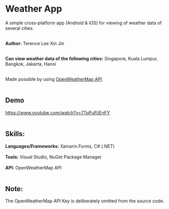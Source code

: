# Weather App

A simple cross-platform app (Android & iOS) for viewing of weather data of several cities.<br/><br/>

**Author:** Terence Lee Xin Jin<br/><br/>

**Can view weather data of the following cities:** Singapore, Kuala Lumpur, Bangkok, Jakarta, Hanoi<br/><br/>

Made possible by using <a href="https://openweathermap.org/" target="_blank">OpenWeatherMap API</a><br/><br/>

## Demo
https://www.youtube.com/watch?v=7ToPuPJEnFY<br/><br/>

## Skills:
   **Languages/Frameworks:** Xamarin.Forms, C# (.NET)<br/><br/>
   **Tools:** Visual Studio, NuGet Package Manager<br/><br/>
   **API:** OpenWeatherMap API<br/><br/>


## Note:
   The OpenWeatherMap API Key is deliberately omitted from the source code.

